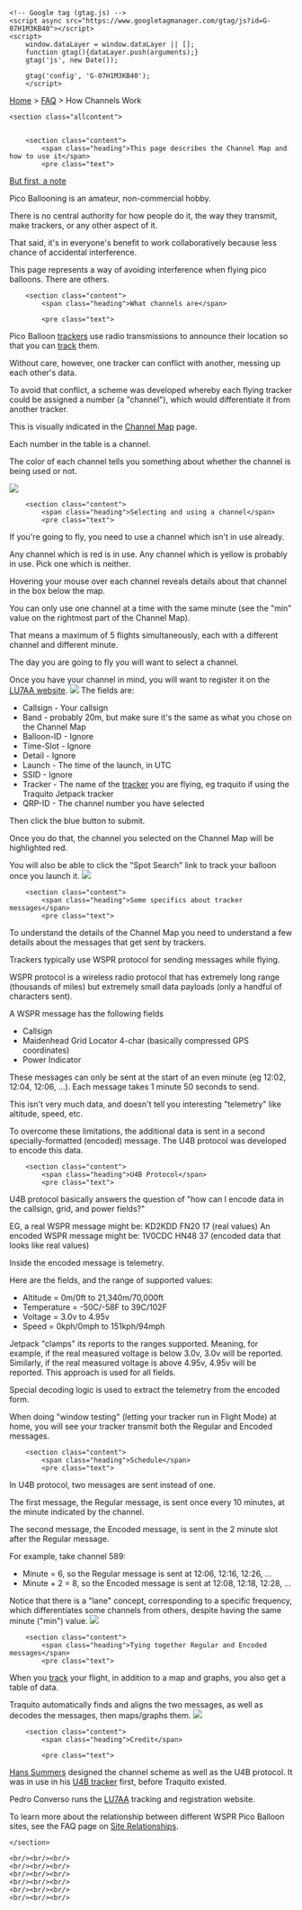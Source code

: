 <!DOCTYPE html>
<html lang="en">
  <head>
    <meta charset="utf-8">
    <title>How Channels Work - Traquito</title>
    
    <!-- Google tag (gtag.js) -->
    <script async src="https://www.googletagmanager.com/gtag/js?id=G-07H1M3KB40"></script>
    <script>
        window.dataLayer = window.dataLayer || [];
        function gtag(){dataLayer.push(arguments);}
        gtag('js', new Date());
        
        gtag('config', 'G-07H1M3KB40');
        </script>

<link rel="stylesheet" type="text/css" href="/css/traquito.css">
<style>
</style>
  </head>
  <body>
    <div class="linkbar">
        <a href="/" target="_blank">Home</a> > <a href="/faq" target="_blank">FAQ</a> > How Channels Work
    </div>

    <section class="allcontent">


        <section class="content">
            <span class="heading">This page describes the Channel Map and how to use it</span>
            <pre class="text">
<u>But first, a note</u>

Pico Ballooning is an amateur, non-commercial hobby.

There is no central authority for how people do it, the way they transmit, make trackers, or any other aspect of it.

That said, it's in everyone's benefit to work collaboratively because less chance of accidental interference.

This page represents a way of avoiding interference when flying pico balloons.  There are others.
            </pre>
        </section>


        <section class="content">
            <span class="heading">What channels are</span>
            
            <pre class="text">
Pico Balloon <a href="/tracker" target="_blank">trackers</a> use radio transmissions to announce their location so that you can <a href="/search/spots/dashboard/?band=20m&channel=269&callsign=KD2KDD&limit=2000&dtGte=2023-05-08&dtLte=2023-06-01" target="_blank">track</a> them.

Without care, however, one tracker can conflict with another, messing up each other's data.

To avoid that conflict, a scheme was developed whereby each flying tracker could be assigned a number (a "channel"), which would differentiate it from another tracker.

This is visually indicated in the <a href="/channelmap" target="_blank">Channel Map</a> page.

Each number in the table is a channel.  

The color of each channel tells you something about whether the channel is being used or not.

<a href="/channelmap" target="_blank"><img src="channels_all.png"></a>
            </pre>
        </section>


        <section class="content">
            <span class="heading">Selecting and using a channel</span>
            <pre class="text">
If you're going to fly, you need to use a channel which isn't in use already.

Any channel which is red is in use.
Any channel which is yellow is probably in use.
Pick one which is neither.

Hovering your mouse over each channel reveals details about that channel in the box below the map.

<span class="bold highlight">You can only use one channel at a time with the same minute (see the "min" value on the rightmost part of the Channel Map).

That means a maximum of 5 flights simultaneously, each with a different channel and different minute.</span>

The day you are going to fly you will want to select a channel.

Once you have your channel in mind, you will want to register it on the <a href="http://lu7aa.org/wsprset.asp" target="_blank">LU7AA website</a>.
<a href="http://lu7aa.org/wsprset.asp" target="_blank"><img src="lu7aa.png"></a>
The fields are:
<ul>
<li>Callsign - Your callsign</li>
<li>Band - probably 20m, but make sure it's the same as what you chose on the Channel Map</li>
<li>Balloon-ID - Ignore</li>
<li>Time-Slot - Ignore</li>
<li>Detail - Ignore</li>
<li>Launch - The time of the launch, in UTC</li>
<li>SSID - Ignore</li>
<li>Tracker - The name of the <a href="/tracker" target="_blank">tracker</a> you are flying, eg traquito if using the Traquito Jetpack tracker</li>
<li>QRP-ID - The channel number you have selected</li>
</ul>
Then click the blue button to submit.

Once you do that, the channel you selected on the Channel Map will be highlighted red.

You will also be able to click the "Spot Search" link to track your balloon once you launch it.
<a href="/channelmap" target="_blank"><img src="register.png"></a>
            </pre>
        </section>


        <section class="content">
            <span class="heading">Some specifics about tracker messages</span>
            <pre class="text">
To understand the details of the Channel Map you need to understand a few details about the messages that get sent by trackers.

Trackers typically use WSPR protocol for sending messages while flying.

WSPR protocol is a wireless radio protocol that has extremely long range (thousands of miles) but extremely small data payloads (only a handful of characters sent).

A WSPR message has the following fields
<ul>
<li>Callsign</li>
<li>Maidenhead Grid Locator 4-char (basically compressed GPS coordinates)</li>
<li>Power Indicator</li>
</ul>
These messages can only be sent at the start of an even minute (eg 12:02, 12:04, 12:06, ...).  Each message takes 1 minute 50 seconds to send.

This isn't very much data, and doesn't tell you interesting "telemetry" like altitude, speed, etc.

To overcome these limitations, the additional data is sent in a second specially-formatted (encoded) message.  The U4B protocol was developed to encode this data.
            </pre>
        </section>

        <section class="content">
            <span class="heading">U4B Protocol</span>
            <pre class="text">
U4B protocol basically answers the question of "how can I encode data in the callsign, grid, and power fields?"

EG, a real WSPR message might be: KD2KDD FN20 17 (real values)
An encoded WSPR message might be: 1V0CDC HN48 37 (encoded data that looks like real values)

Inside the encoded message is telemetry.

Here are the fields, and the range of supported values:
<ul>
<li>Altitude    = 0m/0ft to 21,340m/70,000ft</li>
<li>Temperature = -50C/-58F to 39C/102F</li>
<li>Voltage     = 3.0v to 4.95v</li>
<li>Speed       = 0kph/0mph to 151kph/94mph</li>
</ul>
Jetpack "clamps" its reports to the ranges supported.  Meaning, for example, if the real measured voltage is below 3.0v, 3.0v will be reported.  Similarly, if the real measured voltage is above 4.95v, 4.95v will be reported.  This approach is used for all fields.

Special decoding logic is used to extract the telemetry from the encoded form.

When doing "window testing" (letting your tracker run in Flight Mode) at home, you will see your tracker transmit both the Regular and Encoded messages.
            </pre>
        </section>


        <section class="content">
            <span class="heading">Schedule</span>
            <pre class="text">
In U4B protocol, two messages are sent instead of one.

The first message, the Regular message, is sent once every 10 minutes, at the minute indicated by the channel.

The second message, the Encoded message, is sent in the 2 minute slot after the Regular message.

For example, take channel 589:
<ul>
<li>Minute = 6, so the Regular message is sent at 12:06, 12:16, 12:26, ...</li>
<li>Minute + 2 = 8, so the Encoded message is sent at 12:08, 12:18, 12:28, ...</li>
</ul>
Notice that there is a "lane" concept, corresponding to a specific frequency, which differentiates some channels from others, despite having the same minute ("min") value.
<a href="/channelmap" target="_blank"><img src="schedule.png"></a>
            </pre>
        </section>

        <section class="content">
            <span class="heading">Tying together Regular and Encoded messages</span>
            <pre class="text">
When you <a href="/search/spots/dashboard/?band=20m&channel=269&callsign=KD2KDD&limit=2000&dtGte=2023-05-08&dtLte=2023-06-01" target="_blank">track</a> your flight, in addition to a map and graphs, you also get a table of data.

Traquito automatically finds and aligns the two messages, as well as decodes the messages, then maps/graphs them.
<a href="together.png" target="_blank"><img src="together.png"></a>
            </pre>
        </section>


        <section class="content">
            <span class="heading">Credit</span>
            
            <pre class="text">
<a href="http://www.hanssummers.com/" target="_blank">Hans Summers</a> designed the channel scheme as well as the U4B protocol.  It was in use in his <a href="https://qrp-labs.com/u4b.html" target="_blank">U4B tracker</a> first, before Traquito existed.

Pedro Converso runs the <a href="http://lu7aa.org/wsprset.asp" target="_blank">LU7AA</a> tracking and registration website.

To learn more about the relationship between different WSPR Pico Balloon sites, see the FAQ page on <a href="/faq/sites/" target="_blank">Site Relationships</a>.
            </pre>
        </section>


        
    </section>

    <br/><br/><br/>
    <br/><br/><br/>
    <br/><br/><br/>
    <br/><br/><br/>
    <br/><br/><br/>
    <br/><br/><br/>

  </body>
</html>

